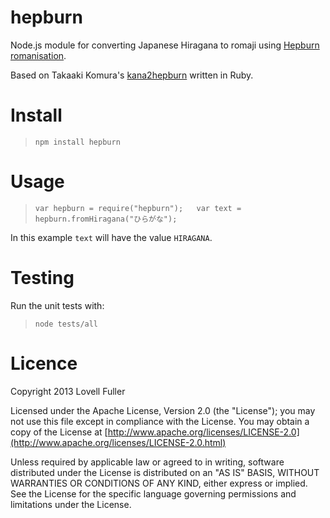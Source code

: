 hepburn
=======

Node.js module for converting Japanese Hiragana to romaji using [Hepburn romanisation](http://en.wikipedia.org/wiki/Hepburn_romanization).

Based on Takaaki Komura's [kana2hepburn](https://github.com/emon/kana2hepburn) written in Ruby.

# Install

> `npm install hepburn`

# Usage

> `var hepburn = require("hepburn");  
> var text = hepburn.fromHiragana("ひらがな");`

In this example `text` will have the value `HIRAGANA`.

# Testing

Run the unit tests with:

> `node tests/all`

# Licence

Copyright 2013 Lovell Fuller

Licensed under the Apache License, Version 2.0 (the "License");
you may not use this file except in compliance with the License.
You may obtain a copy of the License at [http://www.apache.org/licenses/LICENSE-2.0](http://www.apache.org/licenses/LICENSE-2.0.html)

Unless required by applicable law or agreed to in writing, software
distributed under the License is distributed on an "AS IS" BASIS,
WITHOUT WARRANTIES OR CONDITIONS OF ANY KIND, either express or implied.
See the License for the specific language governing permissions and
limitations under the License.
